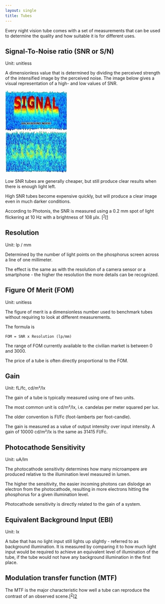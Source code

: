 ```yaml
---
layout: single
title: Tubes
---
```


Every night vision tube comes with a set of measurements that can be used to determine the quality and how suitable it is for different uses.

## Signal-To-Noise ratio (SNR or S/N)
Unit: unitless

A dimensionless value that is determined by dividing the perceived strength of the intensified image by the perceived noise.
The image below gives a visual representation of a high- and low values of SNR.

![Signal to noise ratio representation](/assets/images/signal_large.webp)

Low SNR tubes are generally cheaper, but still produce clear results when there is enough light left.

High SNR tubes become expensive quickly, but will produce a clear image even in much darker conditions.

According to Photonis, the SNR is measured using a 0.2 mm spot of light flickering at 10 Hz with a brightness of 108 µlx. [<sup>[1](4.6.11)</sup>][1]

## Resolution
Unit: lp / mm

Determined by the number of light points on the phosphorus screen across a line of one millimeter.

The effect is the same as with the resolution of a camera sensor or a smartphone - the higher the resolution the more details can be recognized.


## Figure Of Merit (FOM)
Unit: unitless

The figure of merit is a dimensionless number used to benchmark tubes without requiring to look at different
measurements.

The formula is

```
FOM = SNR x Resolution (lp/mm)
```

The range of FOM currently available to the civilian market is between 0 and 3000.

The price of a tube is often directly proportional to the FOM.

## Gain
Unit: fL/fc, cd/m²/lx

The gain of a tube is typically measured using one of two units.

The most common unit is cd/m²/lx, i.e. candelas per meter squared per lux.

The older convention is Fl/Fc (foot-lamberts per foot-candle).

The gain is measured as a value of output intensity over input intensity.
A gain of 10000 cd/m²/lx is the same as 31415 Fl/Fc. 

## Photocathode Sensitivity
Unit: uA/lm

The photocathode sensitivity determines how many microampere are produced relative to the illumination level measured in lumen.

The higher the sensitivity, the easier incoming photons can dislodge an electron from the photocathode,
resulting in more electrons hitting the phosphorus for a given illumination level.

Photocathode sensitivity is directly related to the gain of a system.

## Equivalent Background Input (EBI)
Unit: lx

A tube that has no light input still lights up slightly - referred to as background illumination.
It is measured by comparing it to how much light input would be required to achieve an equivalent level of illumination of the tube,
if the tube would not have any background illumination in the first place.

## Modulation transfer function (MTF)

The MTF is the major characteristic how well a tube can reproduce the contrast of an observed scene.[<sup>[2]</sup>][2]

[1]: https://drive.google.com/file/d/1AVyxBbefFo_3oL5uleMdIk21kWuWc272/view?usp=sharing
[2]: https://www.photonis.com/system/files/2019-03/Modulation-Transfer-Function.pdf